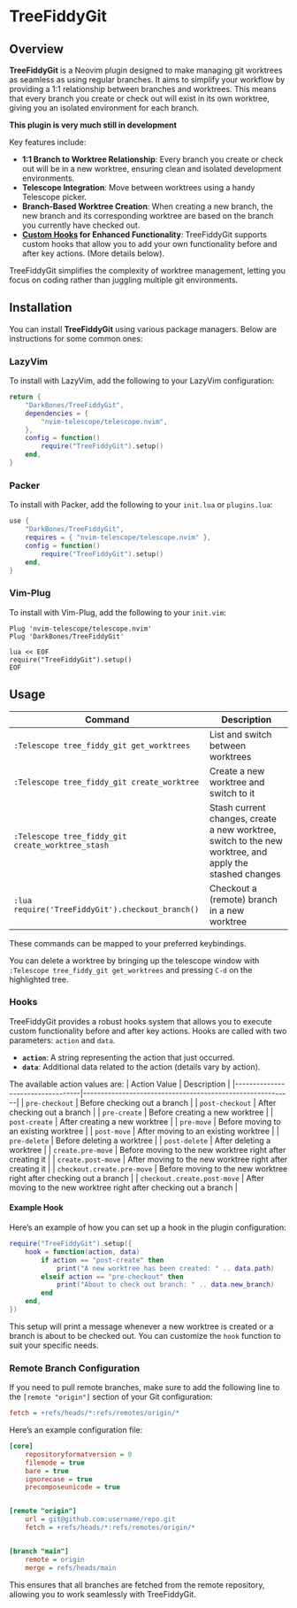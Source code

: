 # TreeFiddyGit

## Overview
**TreeFiddyGit** is a Neovim plugin designed to make managing git worktrees as seamless as using regular branches. It aims to simplify your workflow by providing a 1:1 relationship between branches and worktrees. This means that every branch you create or check out will exist in its own worktree, giving you an isolated environment for each branch.

**This plugin is very much still in development**

Key features include:
- **1:1 Branch to Worktree Relationship**: Every branch you create or check out will be in a new worktree, ensuring clean and isolated development environments.
- **Telescope Integration**: Move between worktrees using a handy Telescope picker.
- **Branch-Based Worktree Creation**: When creating a new branch, the new branch and its corresponding worktree are based on the branch you currently have checked out.
- **[Custom Hooks](#hooks) for Enhanced Functionality**: TreeFiddyGit supports custom hooks that allow you to add your own functionality before and after key actions. (More details below).

TreeFiddyGit simplifies the complexity of worktree management, letting you focus on coding rather than juggling multiple git environments.

## Installation
You can install **TreeFiddyGit** using various package managers. Below are instructions for some common ones:


### LazyVim
To install with LazyVim, add the following to your LazyVim configuration:
```lua
return {
    "DarkBones/TreeFiddyGit",
    dependencies = {
        "nvim-telescope/telescope.nvim",
    },
    config = function()
        require("TreeFiddyGit").setup()
    end,
}
```

### Packer
To install with Packer, add the following to your `init.lua` or `plugins.lua`:
```lua
use {
    "DarkBones/TreeFiddyGit",
    requires = { "nvim-telescope/telescope.nvim" },
    config = function()
        require("TreeFiddyGit").setup()
    end,
}
```

### Vim-Plug
To install with Vim-Plug, add the following to your `init.vim`:
```vim
Plug 'nvim-telescope/telescope.nvim'
Plug 'DarkBones/TreeFiddyGit'

lua << EOF
require("TreeFiddyGit").setup()
EOF
```

## Usage
| Command                            | Description                      |
|------------------------------------|----------------------------------|
| `:Telescope tree_fiddy_git get_worktrees` | List and switch between worktrees |
| `:Telescope tree_fiddy_git create_worktree` | Create a new worktree and switch to it |
| `:Telescope tree_fiddy_git create_worktree_stash` | Stash current changes, create a new worktree, switch to the new worktree, and apply the stashed changes |
| `:lua require('TreeFiddyGit').checkout_branch()` | Checkout a (remote) branch in a new worktree |

These commands can be mapped to your preferred keybindings.

You can delete a worktree by bringing up the telescope window with `:Telescope tree_fiddy_git get_worktrees` and pressing `C-d` on the highlighted tree.

### Hooks
TreeFiddyGit provides a robust hooks system that allows you to execute custom functionality before and after key actions. Hooks are called with two parameters: `action` and `data`.

- **`action`**: A string representing the action that just occurred.
- **`data`**: Additional data related to the action (details vary by action).

The available action values are:
| Action Value                     | Description                                               |
|----------------------------------|-----------------------------------------------------------|
| `pre-checkout`                   | Before checking out a branch                              |
| `post-checkout`                  | After checking out a branch                               |
| `pre-create`                     | Before creating a new worktree                            |
| `post-create`                    | After creating a new worktree                             |
| `pre-move`                       | Before moving to an existing worktree                     |
| `post-move`                      | After moving to an existing worktree                      |
| `pre-delete`                     | Before deleting a worktree                                |
| `post-delete`                    | After deleting a worktree                                 |
| `create.pre-move`                | Before moving to the new worktree right after creating it |
| `create.post-move`               | After moving to the new worktree right after creating it  |
| `checkout.create.pre-move`       | Before moving to the new worktree right after checking out a branch |
| `checkout.create.post-move`      | After moving to the new worktree right after checking out a branch  |

#### Example Hook
Here’s an example of how you can set up a hook in the plugin configuration:
```lua
require("TreeFiddyGit").setup({
    hook = function(action, data)
        if action == "post-create" then
            print("A new worktree has been created: " .. data.path)
        elseif action == "pre-checkout" then
            print("About to check out branch: " .. data.new_branch)
        end
    end,
})
```

This setup will print a message whenever a new worktree is created or a branch is about to be checked out. You can customize the `hook` function to suit your specific needs.

### Remote Branch Configuration
If you need to pull remote branches, make sure to add the following line to the `[remote "origin"]` section of your Git configuration:
```ini
fetch = +refs/heads/*:refs/remotes/origin/*
```

Here’s an example configuration file:
```ini
[core]
	repositoryformatversion = 0
	filemode = true
	bare = true
	ignorecase = true
	precomposeunicode = true


[remote "origin"]
	url = git@github.com:username/repo.git
	fetch = +refs/heads/*:refs/remotes/origin/*


[branch "main"]
	remote = origin
	merge = refs/heads/main
```
This ensures that all branches are fetched from the remote repository, allowing you to work seamlessly with TreeFiddyGit.
